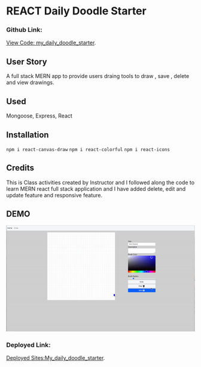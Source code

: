 
# REACT Daily Doodle Starter

### Github Link: 
[View Code: my_daily_doodle_starter](https://github.com/Oliviapark113/my_daily_doodle_starter).

## User Story
A full stack MERN app to provide users draing tools to draw , save , delete and view drawings.

## Used
Mongoose, Express, React 

## Installation 

 `npm i react-canvas-draw`
 `npm i react-colorful`
 `npm i react-icons`
 
## Credits 

This is Class activities created by Instructor and I followed along the code to learn MERN react full stack application and I have added delete, edit and update feature and responsive feature.

## DEMO 

![Demo](./demo/doodlestarter.gif)

### Deployed Link: 
[Deployed Sites:My_daily_doodle_starter](https://desolate-harbor-56312.herokuapp.com/).
